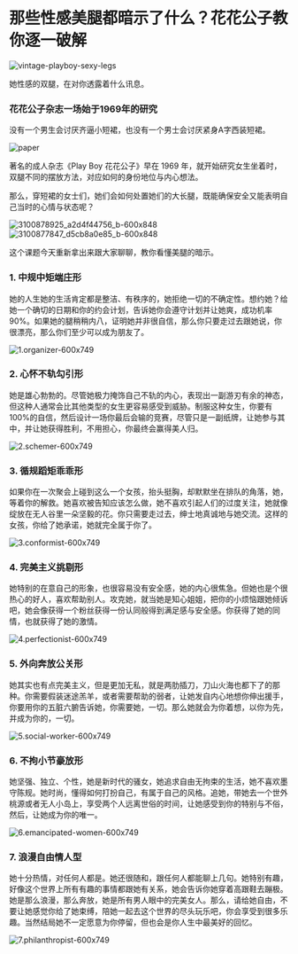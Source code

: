 # 那些性感美腿都暗示了什么？花花公子教你逐一破解

![vintage-playboy-sexy-legs](images\vintage-playboy-sexy-legs.jpg)

她性感的双腿，在对你透露着什么讯息。

### 花花公子杂志一场始于1969年的研究

没有一个男生会讨厌齐逼小短裙，也没有一个男士会讨厌紧身A字西装短裙。

![paper](images\paper.jpg)

著名的成人杂志《Play Boy 花花公子》早在 1969 年，就开始研究女生坐着时，双腿不同的摆放方法，对应如何的身份地位与内心想法。

那么，穿短裙的女士们，她们会如何处置她们的大长腿，既能确保安全又能表明自己当时的心情与状态呢？

![3100878925_a2d4f44756_b-600x848](images\3100878925_a2d4f44756_b-600x848.jpg)![3100877847_d5cb8a0e85_b-600x848](images\3100877847_d5cb8a0e85_b-600x848.jpg)

这个课题今天重新拿出来跟大家聊聊，教你看懂美腿的暗示。

### 1. 中规中矩端庄形

她的人生她的生活肯定都是整洁、有秩序的，她拒绝一切的不确定性。想约她？给她一个确切的日期和你的约会计划，告诉她你会遵守计划并让她爽，成功机率90%。如果她的腿稍稍内八，证明她并非很自信，那么你只要走过去跟她说，你很漂亮，那么你们至少可以成为朋友了。

![1.organizer-600x749](images\1.organizer-600x749.jpg)

### 2. 心怀不轨勾引形

她是雄心勃勃的。尽管她极力掩饰自己不轨的内心，表现出一副游刃有余的神态，但这种人通常会比其他类型的女生更容易感受到威胁。制服这种女生，你要有100%的自信，然后设计一场你最后会输的竞赛，尽管只是一副纸牌，让她参与其中，并让她获得胜利，不用担心，你最终会赢得美人归。

![2.schemer-600x749](images\2.schemer-600x749.jpg)

### 3. 循规蹈矩乖乖形

如果你在一次聚会上碰到这么一个女孩，抬头挺胸，却默默坐在排队的角落，她，等着你的解救。她喜欢被告知应该怎么做，她不喜欢引起人们的过度关注，她就像绽放在无人谷里一朵坚毅的花。你只需要走过去，绅士地真诚地与她交流。这样的女孩，你给了她承诺，她就完全属于你了。

![3.conformist-600x749](images\3.conformist-600x749.jpg)

### 4. 完美主义挑剔形

她特别的在意自己的形象，也很容易没有安全感，她的内心很焦急。但她也是个很热心的好人，喜欢帮助别人。攻克她，就当她是知心姐姐，把你的小烦恼跟她倾诉吧，她会像获得一个粉丝获得一份认同般得到满足感与安全感。你获得了她的同情，也就获得了她的激情。

![4.perfectionist-600x749](images\4.perfectionist-600x749.jpg)

### 5. 外向奔放公关形

她其实也有点完美主义，但是更加无私，就是两肋插刀，刀山火海也都下了的那种。你需要假装迷途羔羊，或者需要帮助的弱者，让她发自内心地想你伸出援手，你要用你的五脏六腑告诉她，你需要她，一切。那么她就会为你着想，以你为先，并成为你的，一切。

![5.social-worker-600x749](images\5.social-worker-600x749.jpg)

### 6. 不拘小节豪放形

她坚强、独立、个性，她是新时代的骚女，她追求自由无拘束的生活，她不喜欢墨守陈规。她时尚，懂得如何打扮自己，有属于自己的风格。追她，带她去一个世外桃源或者无人小岛上，享受两个人远离世俗的时间，让她感受到你的特别与不俗，然后，让她成为你的唯一。

![6.emancipated-women-600x749](images\6.emancipated-women-600x749.jpg)

### 7. 浪漫自由情人型

她十分热情，对任何人都是。她还很随和，跟任何人都能聊上几句。她特别有趣，好像这个世界上所有有趣的事情都跟她有关系，她会告诉你她穿着高跟鞋去蹦极。她是那么浪漫，那么奔放，她是所有男人眼中的完美女人。那么，请给她自由，不要让她感觉你给了她束缚，陪她一起去这个世界的尽头玩乐吧，你会享受到很多乐趣。当然结局她不一定愿意为你停留，但也会是你人生中最美好的回忆。

![7.philanthropist-600x749](images\7.philanthropist-600x749.jpg)